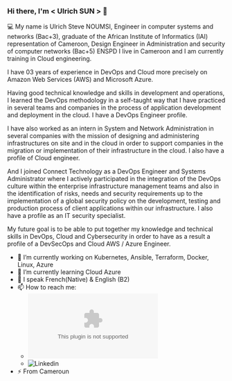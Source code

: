 ### Hi there, I'm < Ulrich SUN > 👋
💻 My name is Ulrich Steve NOUMSI, Engineer in computer systems and networks (Bac+3), graduate of the African Institute of Informatics (IAI) representation of Cameroon, Design Engineer in Administration and security of computer networks (Bac+5) ENSPD I live in Cameroon and I am currently training in Cloud engineering.

I have 03 years of experience in DevOps and Cloud more precisely on Amazon Web Services (AWS) and Microsoft Azure.

Having good technical knowledge and skills in development and operations, I learned the DevOps methodology in a self-taught way that I have practiced in several teams and companies in the process of application development and deployment in the cloud. I have a DevOps Engineer profile. 

I have also worked as an intern in System and Network Administration in several companies with the mission of designing and administering infrastructures on site and in the cloud in order to support companies in the migration or implementation of their infrastructure in the cloud. I also have a profile of Cloud engineer.

And I joined Connect Technology as a DevOps Engineer and Systems Administrator where I actively participated in the integration of the DevOps culture within the enterprise infrastructure management teams and also in the identification of risks, needs and security requirements up to the implementation of a global security policy on the development, testing and production process of client applications within our infrastructure. I also have a profile as an IT security specialist.

My future goal is to be able to put together my knowledge and technical skills in DevOps, Cloud and Cybersecurity in order to have as a result a profile of a DevSecOps and Cloud AWS / Azure Engineer.

- 🔭 I’m currently working on Kubernetes, Ansible, Terraform, Docker, Linux, Azure
- 🌱 I’m currently learning Cloud Azure
- 💬 I speak French(Native) & English (B2)
- 📫 How to reach me: 
  + ![mail](ulrichnoumsi98@gmail.com)
  + ![Linkedin](https://www.linkedin.com/in/ulrich-steve-noumsi/)
- ⚡ From Cameroun

<!--
**ulrich-sun/ulrich-sun** is a ✨ _special_ ✨ repository because its `README.md` (this file) appears on your GitHub profile.

Here are some ideas to get you started:
-->

